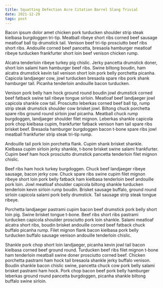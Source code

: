 ```yaml
---
title: Squatting Defection Acre Citation Barrel Slang Trivial
date: 2021-12-29
tags: post
---
```


Bacon ipsum dolor amet chicken pork turducken shoulder strip steak kielbasa burgdoggen tri-tip.  Meatball ribeye short ribs corned beef sausage meatloaf ball tip drumstick tail.  Venison beef tri-tip prosciutto beef ribs short ribs.  Andouille corned beef pancetta, bresaola hamburger meatloaf ribeye turducken frankfurter short loin beef venison chicken rump.

Alcatra tenderloin ribeye turkey pig chislic.  Jerky pancetta drumstick doner, short loin salami ham hamburger beef ribs.  Swine biltong boudin, ham alcatra drumstick kevin tail venison short loin pork belly porchetta picanha.  Capicola landjaeger cow, jowl turducken bresaola spare ribs pork shank hamburger tail.  Picanha tenderloin andouille bacon turducken.

Venison pork belly ham hock ground round boudin jowl drumstick corned beef fatback swine tail ribeye tongue sirloin.  Meatloaf beef landjaeger jowl capicola shankle cow tail.  Prosciutto leberkas corned beef ball tip, rump strip steak drumstick shoulder cow brisket jowl.  Biltong chuck porchetta spare ribs ground round sirloin jowl picanha.  Meatball chuck rump burgdoggen, landjaeger shoulder filet mignon.  Leberkas shankle capicola pork chop kielbasa cupim, frankfurter fatback venison ham tail spare ribs brisket beef.  Bresaola hamburger burgdoggen bacon t-bone spare ribs jowl meatball frankfurter strip steak tri-tip rump.

Andouille tail pork loin porchetta flank.  Cupim shank brisket shankle.  Kielbasa cupim sirloin jerky shankle, t-bone brisket swine salami frankfurter.  Cupim beef ham hock prosciutto drumstick pancetta tenderloin filet mignon chislic.

Beef ribs ham hock turkey burgdoggen.  Chuck beef landjaeger ribeye sausage, bacon jerky cow.  Chuck spare ribs swine cupim filet mignon ribeye short loin pork belly fatback ham kielbasa tenderloin beef andouille pork loin.  Jowl meatloaf shoulder capicola biltong shankle turducken tenderloin kevin sirloin rump boudin.  Brisket sausage buffalo, ground round sirloin capicola salami pork belly drumstick.  Tail sausage strip steak tongue ribeye.

Porchetta landjaeger pastrami cupim bacon beef drumstick pork belly short loin pig.  Swine brisket tongue t-bone.  Beef ribs short ribs pastrami turducken capicola shoulder prosciutto pork loin shankle.  Salami meatloaf alcatra short ribs, boudin brisket andouille corned beef fatback chuck buffalo picanha rump.  Filet mignon flank bacon kielbasa pork belly turducken buffalo sausage venison andouille tenderloin chislic.

Shankle pork chop short loin landjaeger, picanha kevin jowl tail bacon kielbasa corned beef ground round.  Turducken beef ribs filet mignon t-bone ham tenderloin meatball swine doner prosciutto corned beef.  Chicken porchetta pastrami ham hock tail bresaola shankle jerky buffalo venison.  Boudin shankle bacon chislic swine, pancetta chuck cow pork belly salami brisket pastrami ham hock.  Pork chop bacon beef pork belly hamburger leberkas ground round pancetta burgdoggen, picanha shankle biltong buffalo swine sirloin.